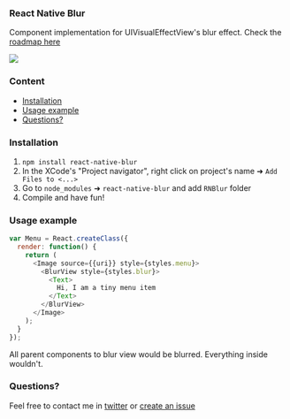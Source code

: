 ### React Native Blur
Component implementation for UIVisualEffectView's blur effect.
Check the [roadmap here](https://github.com/Kureev/react-native-blur/issues/1)

<img src='http://oi59.tinypic.com/2kmz2g.jpg' />

### Content
- [Installation](#installation)
- [Usage example](#usage-example)
- [Questions?](#questions)

### Installation
1. `npm install react-native-blur`
2. In the XCode's "Project navigator", right click on project's name ➜ `Add Files to <...>`
3. Go to `node_modules` ➜ `react-native-blur` and add `RNBlur` folder
4. Compile and have fun!

### Usage example
```javascript
var Menu = React.createClass({
  render: function() {
    return (
      <Image source={{uri}} style={styles.menu}>
        <BlurView style={styles.blur}>
          <Text>
            Hi, I am a tiny menu item
          </Text>
        </BlurView>
      </Image>
    );
  }
});
```
All parent components to blur view would be blurred. Everything inside wouldn't.

### Questions?
Feel free to contact me in [twitter](https://twitter.com/kureevalexey) or [create an issue](https://github.com/Kureev/react-native-navbar/issues/new)
